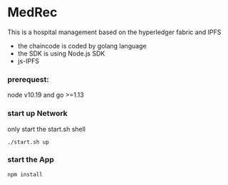 # MedRec
This is a hospital management based on the hyperledger fabric and IPFS

- the chaincode is coded by golang language
- the SDK is using Node.js SDK
- js-IPFS

### prerequest:

node v10.19 and go >=1.13



### start up Network

only start the start.sh shell

```shell
./start.sh up
```



### start the App

```
npm install
```

